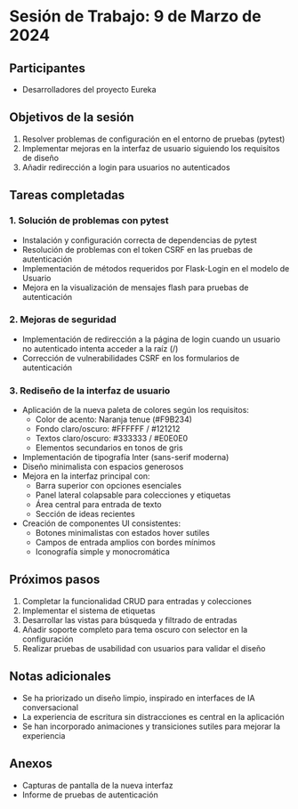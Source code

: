 # Sesión de Trabajo: 9 de Marzo de 2024

## Participantes
- Desarrolladores del proyecto Eureka

## Objetivos de la sesión
1. Resolver problemas de configuración en el entorno de pruebas (pytest)
2. Implementar mejoras en la interfaz de usuario siguiendo los requisitos de diseño
3. Añadir redirección a login para usuarios no autenticados

## Tareas completadas

### 1. Solución de problemas con pytest
- Instalación y configuración correcta de dependencias de pytest
- Resolución de problemas con el token CSRF en las pruebas de autenticación
- Implementación de métodos requeridos por Flask-Login en el modelo de Usuario
- Mejora en la visualización de mensajes flash para pruebas de autenticación

### 2. Mejoras de seguridad
- Implementación de redirección a la página de login cuando un usuario no autenticado intenta acceder a la raíz (/)
- Corrección de vulnerabilidades CSRF en los formularios de autenticación

### 3. Rediseño de la interfaz de usuario
- Aplicación de la nueva paleta de colores según los requisitos:
  - Color de acento: Naranja tenue (#F9B234)
  - Fondo claro/oscuro: #FFFFFF / #121212
  - Textos claro/oscuro: #333333 / #E0E0E0
  - Elementos secundarios en tonos de gris
- Implementación de tipografía Inter (sans-serif moderna)
- Diseño minimalista con espacios generosos
- Mejora en la interfaz principal con:
  - Barra superior con opciones esenciales
  - Panel lateral colapsable para colecciones y etiquetas
  - Área central para entrada de texto
  - Sección de ideas recientes
- Creación de componentes UI consistentes:
  - Botones minimalistas con estados hover sutiles
  - Campos de entrada amplios con bordes mínimos
  - Iconografía simple y monocromática

## Próximos pasos
1. Completar la funcionalidad CRUD para entradas y colecciones
2. Implementar el sistema de etiquetas
3. Desarrollar las vistas para búsqueda y filtrado de entradas
4. Añadir soporte completo para tema oscuro con selector en la configuración
5. Realizar pruebas de usabilidad con usuarios para validar el diseño

## Notas adicionales
- Se ha priorizado un diseño limpio, inspirado en interfaces de IA conversacional
- La experiencia de escritura sin distracciones es central en la aplicación
- Se han incorporado animaciones y transiciones sutiles para mejorar la experiencia

## Anexos
- Capturas de pantalla de la nueva interfaz
- Informe de pruebas de autenticación 